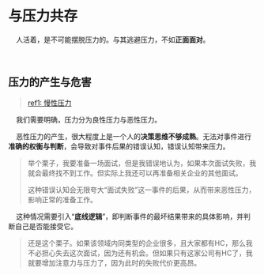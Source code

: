# 与压力共存

    人活着，是不可能摆脱压力的。与其逃避压力，不如**正面面对**。

    

## 压力的产生与危害

> [ref1: 慢性压力]()

    我们需要明确，压力分为良性压力与恶性压力。

    恶性压力的产生，很大程度上是一个人的**决策思维不够成熟**。无法对事件进行**准确的权衡与判断**，会导致对事件后果的错误认知，错误认知带来压力。

> 举个栗子，我要准备一场面试，但是我错误地认为，如果本次面试失败，我就会最终找不到工作。但实际上我还可以再准备相关企业的其他面试。
> 
> 这种错误认知会无限夸大“面试失败”这一事件的后果，从而带来恶性压力，影响正常的准备工作。

    这种情况需要引入“**底线逻辑**”，即判断事件的最坏结果带来的具体影响，并判断自己是否能接受它。

> 还是这个栗子。如果该领域内同类型的企业很多，且大家都有HC，那么我不必担心失去这次面试，因为还有机会。但如果只有这家公司有HC了，我就要增加注意力与压力了，因为此时的失败代价更高昂。

    
